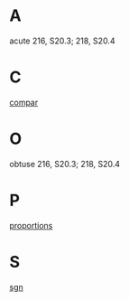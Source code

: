 # A

acute 216, S20.3; 218, S20.4

# C

[compar](../../Content/0/1/compar.md)
# O

obtuse 216, S20.3; 218, S20.4

# P

[proportions](../../Content/2/2/proportions.md)

# S

[sgn](../../Content/0/1/compar.md)
